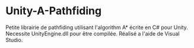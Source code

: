# Unity-A-Pathfiding

Petite librairie de pathfiding utilisant l'algorithm A* écrite en C# pour Unity.
Necessite UnityEngine.dll pour être compilée.
Réalisé a l'aide de Visual Studio.
